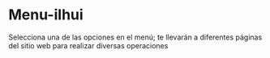 # Menu-ilhui

Selecciona una de las opciones en el menú; te llevarán a diferentes páginas del sitio web para realizar diversas operaciones
